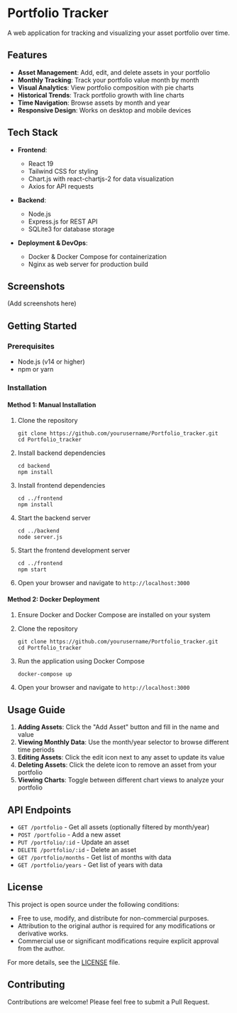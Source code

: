 # Portfolio Tracker

A web application for tracking and visualizing your asset portfolio over time.

## Features

- **Asset Management**: Add, edit, and delete assets in your portfolio
- **Monthly Tracking**: Track your portfolio value month by month
- **Visual Analytics**: View portfolio composition with pie charts
- **Historical Trends**: Track portfolio growth with line charts
- **Time Navigation**: Browse assets by month and year
- **Responsive Design**: Works on desktop and mobile devices

## Tech Stack

- **Frontend**: 
  - React 19
  - Tailwind CSS for styling
  - Chart.js with react-chartjs-2 for data visualization
  - Axios for API requests

- **Backend**: 
  - Node.js
  - Express.js for REST API
  - SQLite3 for database storage

- **Deployment & DevOps**: 
  - Docker & Docker Compose for containerization
  - Nginx as web server for production build

## Screenshots

(Add screenshots here)

## Getting Started

### Prerequisites

- Node.js (v14 or higher)
- npm or yarn

### Installation

#### Method 1: Manual Installation

1. Clone the repository
   ```
   git clone https://github.com/yourusername/Portfolio_tracker.git
   cd Portfolio_tracker
   ```

2. Install backend dependencies
   ```
   cd backend
   npm install
   ```

3. Install frontend dependencies
   ```
   cd ../frontend
   npm install
   ```

4. Start the backend server
   ```
   cd ../backend
   node server.js
   ```

5. Start the frontend development server
   ```
   cd ../frontend
   npm start
   ```

6. Open your browser and navigate to `http://localhost:3000`

#### Method 2: Docker Deployment

1. Ensure Docker and Docker Compose are installed on your system

2. Clone the repository
   ```
   git clone https://github.com/yourusername/Portfolio_tracker.git
   cd Portfolio_tracker
   ```

3. Run the application using Docker Compose
   ```
   docker-compose up
   ```

4. Open your browser and navigate to `http://localhost:3000`

## Usage Guide

1. **Adding Assets**: Click the "Add Asset" button and fill in the name and value
2. **Viewing Monthly Data**: Use the month/year selector to browse different time periods
3. **Editing Assets**: Click the edit icon next to any asset to update its value
4. **Deleting Assets**: Click the delete icon to remove an asset from your portfolio
5. **Viewing Charts**: Toggle between different chart views to analyze your portfolio


## API Endpoints

- `GET /portfolio` - Get all assets (optionally filtered by month/year)
- `POST /portfolio` - Add a new asset
- `PUT /portfolio/:id` - Update an asset
- `DELETE /portfolio/:id` - Delete an asset
- `GET /portfolio/months` - Get list of months with data
- `GET /portfolio/years` - Get list of years with data

## License

This project is open source under the following conditions:

- Free to use, modify, and distribute for non-commercial purposes.
- Attribution to the original author is required for any modifications or derivative works.
- Commercial use or significant modifications require explicit approval from the author.

For more details, see the [LICENSE](./LICENSE) file.

## Contributing

Contributions are welcome! Please feel free to submit a Pull Request.